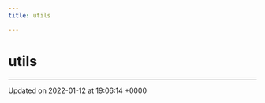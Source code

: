 ```yaml
---
title: utils

---
```


# utils








-------------------------------

Updated on 2022-01-12 at 19:06:14 +0000
